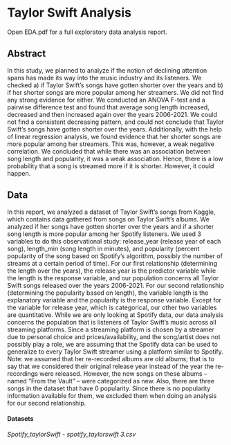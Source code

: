# Taylor Swift Analysis

Open EDA.pdf for a full exploratory data analysis report.

## Abstract ##

In this study, we planned to analyze if the notion of declining attention spans has made its way into the
music industry and its listeners. We checked a) if Taylor Swift’s songs have gotten shorter over the years
and b) if her shorter songs are more popular among her streamers. We did not find any strong evidence for
either. We conducted an ANOVA F-test and a pairwise difference test and found that average song length
increased, decreased and then increased again over the years 2006-2021. We could not find a consistent
decreasing pattern, and could not conclude that Taylor Swift’s songs have gotten shorter over the years.
Additionally, with the help of linear regression analysis, we found evidence that her shorter songs are more
popular among her streamers. This was, however, a weak negative correlation. We concluded that while
there was an association between song length and popularity, it was a weak association. Hence, there is a low
probability that a song is streamed more if it is shorter. However, it could happen.

## Data ##

In this report, we analyzed a dataset of Taylor Swift’s songs from Kaggle, which contains data gathered
from songs on Taylor Swift’s albums. We analyzed if her songs have gotten shorter over the years and if a
shorter song length is more popular among her Spotify listeners. We used 3 variables to do this observational
study: release_year (release year of each song), length_min (song length in minutes), and popularity (percent
popularity of the song based on Spotify’s algorithm, possibly the number of streams at a certain period of
time). For our first relationship (determining the length over the years), the release year is the predictor
variable while the length is the response variable, and our population concerns all Taylor Swift songs released
over the years 2006-2021. For our second relationship (determining the popularity based on length), the
variable length is the explanatory variable and the popularity is the response variable. Except for the variable
for release year, which is categorical, our other two variables are quantitative. While we are only looking
at Spotify data, our data analysis concerns the population that is listeners of Taylor Swift’s music across
all streaming platforms. Since a streaming platform is chosen by a streamer due to personal choice and
prices/availability, and the song/artist does not possibly play a role, we are assuming that the Spotify data
can be used to generalize to every Taylor Swift streamer using a platform similar to Spotify.
Note: we assumed that her re-recorded albums are old albums; that is to say that we considered their
original release year instead of the year the re-recordings were released. However, the new songs on these
albums – named “From the Vault” – were categorized as new. Also, there are three songs in the dataset that have 0 popularity. Since there is no popularity information available for them, we excluded them when doing an analysis for our second relationship.

#### Datasets  ####

*Spotify_taylorSwift - spotify_taylorswift 3.csv*


